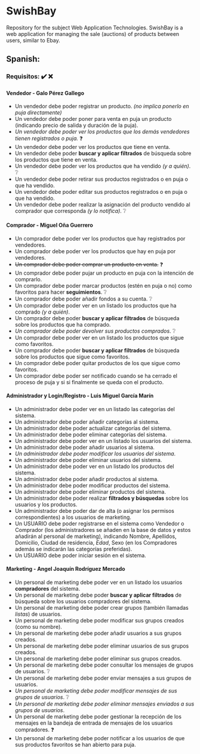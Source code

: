 # SwishBay
Repository for the subject Web Application Technologies. SwishBay is a web application for managing the sale (auctions) of products between users, similar to Ebay.

## Spanish:
### Requisitos: :heavy_check_mark:   :x: 
#### Vendedor - Galo Pérez Gallego 
- Un vendedor debe poder registrar un producto. _(no implica ponerlo en puja directamente)_
- Un vendedor debe poder poner para venta en puja un producto (indicando precio de salida y duración de la puja).
- _Un vendedor debe poder ver los productos que los demás vendedores tienen registrados o puja._ ❓
- Un vendedor debe poder ver los productos que tiene en venta.
- Un vendedor debe poder **buscar y aplicar filtrados** de búsqueda sobre los productos que tiene en venta.
- Un vendedor debe poder ver los productos que ha vendido _(y a quién)_. ❔
- Un vendedor debe poder retirar sus productos registrados o en puja o que ha vendido.
- Un vendedor debe poder editar sus productos registrados o en puja o que ha vendido.
- Un vendedor debe poder realizar la asignación del producto vendido al comprador que corresponda _(y lo notifica)_. ❔

#### Comprador - Miguel Oña Guerrero
- Un comprador debe poder ver los productos que hay registrados por vendedores. 
- Un comprador debe poder ver los productos que hay en puja por vendedores.
- ~~Un comprador debe poder comprar un producto en venta.~~ ❓
- Un comprador debe poder pujar un producto en puja con la intención de comprarlo.
- Un comprador debe poder marcar productos (estén en puja o no) como favoritos para hacer **seguimientos**. ❔
- Un comprador debe poder añadir fondos a su cuenta. ❔
- Un comprador debe poder ver en un listado los productos que ha comprado _(y a quién)_.
- Un comprador debe poder **buscar y aplicar filtrados** de búsqueda sobre los productos que ha comprado.
- _Un comprador debe poder devolver sus productos comprados_. ❔
- Un comprador debe poder ver en un listado los productos que sigue como favoritos.
- Un comprador debe poder **buscar y aplicar filtrados** de búsqueda sobre los productos que sigue como favoritos.
- Un comprador debe poder quitar productos de los que sigue como favoritos.
- Un comprador debe poder ser notificado cuando se ha cerrado el proceso de puja y si si finalmente se queda con el producto.

#### Administrador y Login/Registro - Luis Miguel García Marín
- Un administrador debe poder ver en un listado las categorías del sistema.
- Un administrador debe poder añadir categorías al sistema.
- Un administrador debe poder actualizar categorías del sistema.
- Un administrador debe poder eliminar categorías del sistema.
- Un administrador debe poder ver en un listado los usuarios del sistema.
- Un administrador debe poder añadir usuarios al sistema.
- _Un administrador debe poder modificar los usuarios del sistema_. 
- Un administrador debe poder eliminar usuarios del sistema.
- Un administrador debe poder ver en un listado los productos del sistema.
- Un administrador debe poder añadir productos al sistema.
- Un administrador debe poder modificar productos del sistema.
- Un administrador debe poder eliminar productos del sistema.
- Un administrador debe poder realizar **filtrados y búsquedas** sobre los usuarios y los productos. 
- Un administrador debe poder dar de alta (o asignar los permisos correspondientes) a los usuarios de marketing. 
- Un USUARIO debe poder registrarse en el sistema como Vendedor o Comprador (los administradores se añaden en la base de datos y estos añadirán al personal de marketing), indicando Nombre, Apellidos, Domicilio, Ciudad de residencia, _Edad_, Sexo (en los Compradores además se indicarán las categorías preferidas). 
- Un USUARIO debe poder iniciar sesión en el sistema.

#### Marketing - Angel Joaquín Rodríguez Mercado
- Un personal de marketing debe poder ver en un listado los usuarios **compradores** del sistema.
- Un personal de marketing debe poder **buscar y aplicar filtrados** de búsqueda sobre los usuarios compradores del sistema.
- Un personal de marketing debe poder crear grupos (también llamadas *listas*) de usuarios.
- Un personal de marketing debe poder modificar sus grupos creados (como su nombre).
- Un personal de marketing debe poder añadir usuarios a sus grupos creados.
- Un personal de marketing debe poder eliminar usuarios de sus grupos creados.
- Un personal de marketing debe poder eliminar sus grupos creados.
- Un personal de marketing debe poder consultar los mensajes de grupos de usuarios. ❔
- Un personal de marketing debe poder enviar mensajes a sus grupos de usuarios.
- _Un personal de marketing debe poder modificar mensajes de sus grupos de usuarios_. ❔
- _Un personal de marketing debe poder eliminar mensajes enviados a sus grupos de usuarios_.
- Un personal de marketing debe poder gestionar la recepción de los mensajes en la bandeja de entrada de mensajes de los usuarios compradores. ❓
- Un personal de marketing debe poder notificar a los usuarios de que sus productos favoritos se han abierto para puja.
